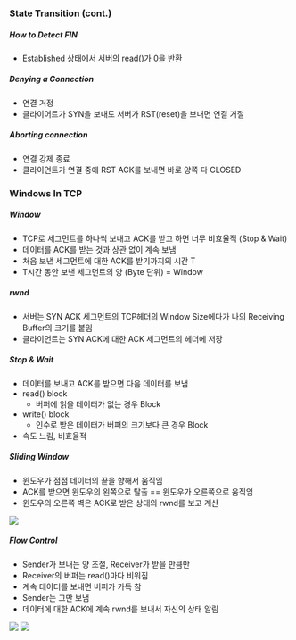 ### State Transition (cont.)

##### How to Detect FIN

- Established 상태에서 서버의 read()가 0을 반환

##### Denying a Connection

- 연결 거정
- 클라이어트가 SYN을 보내도 서버가 RST(reset)을 보내면 연결 거절

##### Aborting connection

- 연결 강제 종료
- 클라이언트가 연결 중에 RST ACK를 보내면 바로 양쪽 다 CLOSED

### Windows In TCP

##### Window

- TCP로 세그먼트를 하나씩 보내고 ACK를 받고 하면 너무 비효율적 (Stop & Wait)
- 데이터를 ACK를 받는 것과 상관 없이 계속 보냄
- 처음 보낸 세그먼트에 대한 ACK를 받기까지의 시간 T
- T시간 동안 보낸 세그먼트의 양 (Byte 단위) = Window

##### rwnd

- 서버는 SYN ACK 세그먼트의 TCP헤더의 Window Size에다가 나의 Receiving Buffer의 크기를 붙임
- 클라이언트는 SYN ACK에 대한 ACK 세그먼트의 헤더에 저장

##### Stop & Wait

- 데이터를 보내고 ACK를 받으면 다음 데이터를 보냄
- read() block
  - 버퍼에 읽을 데이터가 없는 경우 Block
- write() block
  - 인수로 받은 데이터가 버퍼의 크기보다 큰 경우 Block
- 속도 느림, 비효율적

##### Sliding Window

- 윈도우가 점점 데이터의 끝을 향해서 움직임
- ACK를 받으면 윈도우의 왼쪽으로 탈출 == 윈도우가 오른쪽으로 움직임
- 윈도우의 오른쪽 벽은 ACK로 받은 상대의 rwnd를 보고 계산

<img src="https://github.com/L-Hyun/L-Hyun.github.io/blob/main/assets/Network/6-1.png?raw=true"/>

##### Flow Control

- Sender가 보내는 양 조절, Receiver가 받을 만큼만
- Receiver의 버퍼는 read()마다 비워짐
- 계속 데이터를 보내면 버퍼가 가득 참
- Sender는 그만 보냄
- 데이터에 대한 ACK에 계속 rwnd를 보내서 자신의 상태 알림

<img src="https://github.com/L-Hyun/L-Hyun.github.io/blob/main/assets/Network/6-2.png?raw=true"/>
<img src="https://github.com/L-Hyun/L-Hyun.github.io/blob/main/assets/Network/6-3.png?raw=true"/>
